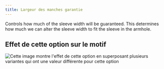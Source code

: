 ```yaml
---
title: Largeur des manches garantie
---
```


Controls how much of the sleeve width will be guaranteed. This determines how much we can alter the sleeve width to fit the sleeve in the armhole.

## Effet de cette option sur le motif

![Cette image montre l'effet de cette option en superposant plusieurs variantes qui ont une valeur différente pour cette option](teagan_sleevewidthguarantee_sample.svg "Effet de cette option sur le motif")
